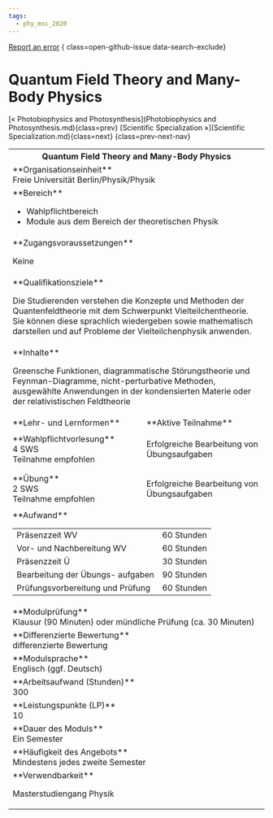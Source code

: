 ```yaml
---
tags:
  - phy_msc_2020
---
```

[Report an error](https://github.com/SGSSGene/FUB-SUP/issues/new?title=Error%20in%20%22Quantum%20Field%20Theory%20and%20Many-Body%20Physics%22&body=There%20seems%20to%20be%20an%20error%20in%20module%20%22Quantum%20Field%20Theory%20and%20Many-Body%20Physics%22%2E%0A%0A%3CDescribe%20here%20a%20slightly%20more%20detailed%20description%20of%20what%20is%20wrong%3E&labels=bug)
{ class=open-github-issue data-search-exclude}

# Quantum Field Theory and Many-Body Physics

[« Photobiophysics and Photosynthesis](Photobiophysics and Photosynthesis.md){class=prev}
[Scientific Specialization »](Scientific Specialization.md){class=next}
{class=prev-next-nav}

<table markdown id="moduledesc">
<tr markdown class="moduledesc_head"><th colspan="2">Quantum Field Theory and Many-Body Physics </th></tr>
<tr markdown><td colspan="2">**Organisationseinheit**   <br>Freie Universität Berlin/Physik/Physik</td></tr>

<tr markdown><td colspan="2">**Bereich**<br>


- Wahlpflichtbereich
- Module aus dem Bereich der theoretischen Physik

</td></tr>

<tr markdown><td colspan="2">**Zugangsvoraussetzungen** <br>

Keine


</td></tr>
<tr markdown><td colspan="2">**Qualifikationsziele**    <br>

Die Studierenden verstehen die Konzepte und Methoden der Quantenfeldtheorie
mit dem Schwerpunkt Vielteilchentheorie. Sie können diese sprachlich
wiedergeben sowie mathematisch darstellen und auf Probleme der
Vielteilchenphysik anwenden.


</td></tr>
<tr markdown><td colspan="2">**Inhalte**                <br>

Greensche Funktionen, diagrammatische Störungstheorie und Feynman-Diagramme,
nicht-perturbative Methoden, ausgewählte Anwendungen in der kondensierten
Materie oder der relativistischen Feldtheorie


</td></tr>

<tr markdown><td>**Lehr- und Lernformen**</td><td>**Aktive Teilnahme**</td></tr>
<tr markdown><td> **Wahlpflichtvorlesung** <br>4 SWS <br> Teilnahme empfohlen</td><td>

Erfolgreiche Bearbeitung von Übungsaufgaben
</td></tr>
<tr markdown><td> **Übung** <br>2 SWS <br> Teilnahme empfohlen</td><td>

Erfolgreiche Bearbeitung von Übungsaufgaben
</td></tr>
<tr markdown><td colspan="2">**Aufwand**                <br>
<table class="aufwand_table">
<tr><td>Präsenzzeit WV</td><td>60 Stunden</td></tr>
<tr><td>Vor- und Nachbereitung WV</td><td>60 Stunden</td></tr>
<tr><td>Präsenzzeit Ü</td><td>30 Stunden</td></tr>
<tr><td>Bearbeitung der Übungs- aufgaben</td><td>90 Stunden</td></tr>
<tr><td>Prüfungsvorbereitung und Prüfung</td><td>60 Stunden</td></tr>
</table>

</td></tr>
<tr markdown><td colspan="2">**Modulprüfung**             <br>Klausur (90 Minuten) oder mündliche Prüfung (ca. 30 Minuten)


</td></tr>
<tr markdown><td colspan="2">**Differenzierte Bewertung** <br>differenzierte Bewertung

</td></tr>
<tr markdown><td colspan="2">**Modulsprache**             <br>Englisch (ggf. Deutsch)</td></tr>
<tr markdown><td colspan="2">**Arbeitsaufwand (Stunden)** <br>300</td></tr>
<tr markdown><td colspan="2">**Leistungspunkte (LP)**     <br>10</td></tr>
<tr markdown><td colspan="2">**Dauer des Moduls**         <br>Ein Semester</td></tr>
<tr markdown><td colspan="2">**Häufigkeit des Angebots**  <br>Mindestens jedes zweite Semester</td></tr>
<tr markdown><td colspan="2">**Verwendbarkeit**           <br>

Masterstudiengang Physik


</td></tr>

</table>
